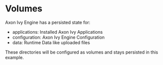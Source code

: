 # Volumes

Axon Ivy Engine has a persisted state for:

- applications: Installed Axon Ivy Applications
- configuration: Axon Ivy Engine Configuration
- data: Runtime Data like uploaded files

These directories will be configured as volumes
and stays persisted in this example.
